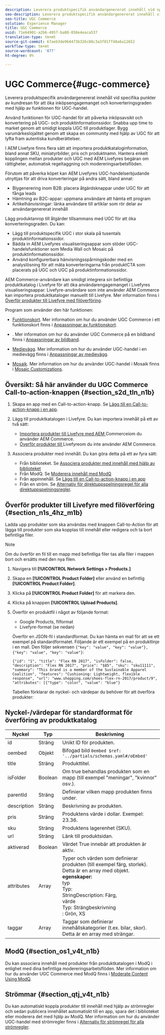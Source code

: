 ```yaml
---
description: Leverera produktspecifik användargenererat innehåll vid specifika punkter av kundresan för att öka inköpsengagemanget och konverteringsgraden med hjälp av funktionen för UGC-handel.
seo-description: Leverera produktspecifik användargenererat innehåll vid specifika punkter av kundresan för att öka inköpsengagemanget och konverteringsgraden med hjälp av funktionen för UGC-handel.
seo-title: UGC Commerce
solution: Experience Manager
title: UGC Commerce
uuid: 71e64901-a2b6-4957-ba88-058e4eaca537
translation-type: tm+mt
source-git-commit: 67aeb3de964473b326c88c3a3f81ff48a6a12652
workflow-type: tm+mt
source-wordcount: '877'
ht-degree: 0%

---
```



# UGC Commerce{#ugc-commerce}

Leverera produktspecifik användargenererat innehåll vid specifika punkter av kundresan för att öka inköpsengagemanget och konverteringsgraden med hjälp av funktionen för UGC-handel.

Använd funktionen för UGC-handel för att påverka inköpsavsikt och konvertering på UGC- och produktinformationssidor. Snabba upp time to market genom att smidigt koppla UGC till produktlager. Bygg varumärkeslojalitet genom att skapa en community med hjälp av UGC för att lyfta fram autentiska kundberättelser.

I AEM Livefyre finns flera sätt att importera produktkataloginformation, bland annat SKU, miniatyrbilder, pris och produktnamn. Hantera enkelt kopplingen mellan produkter och UGC med AEM Livefyres begäran om rättigheter, automatisk regeltaggning och modereringsarbetsflöden.

Förutom att påverka köpet kan AEM Livefyres UGC-handelserbjudande utnyttjas för att driva konverteringar på andra sätt, bland annat:

* Blygenerering inom B2B: placera åtgärdsknappar under UGC för att fånga leads
* Hämtning av B2C-appar: uppmana användare att hämta ett program
* Artikelhänvisningar: länka användare till artiklar som rör delar av användargenererat innehåll

Lägg produktanrop till åtgärder tillsammans med UGC för att öka konverteringsgraden. Du kan:

* Lägg till produktspecifik UGC i stor skala på tusentals produktinformationssidor.
* Bädda in AEM Livefyres visualiseringsappar som stöder UGC-handelsfunktioner som Media Wall och Mosaic på produktinformationssidor.
* Använd konfigurerbara hänvisningsspårningskoder med en analyslösning för att mäta konverteringarna från produktCTA som placerats på UGC och UGC på produktinformationssidor.

AEM Commerce-användare kan smidigt integrera sin befintliga produktkatalog i Livefyre för att öka användarengagemanget i Livefyres visualiseringsappar. Livefyre-användare som inte använder AEM Commerce kan importera produktkataloger manuellt till Livefyre. Mer information finns i [Överför produkter till Livefyre med filöverföring](/help/using/c-features-livefyre/c-ugc-commerce.md).

Program som använder den här funktionen:

* [Funktionskort](../c-about-apps/c-feature-card-app/c-feature-card-app.md#c_feature_card_app). Mer information om hur du använder UGC Commerce i ett funktionskort finns i [Anpassningar av funktionskort](../c-about-apps/c-feature-card-app/c-feature-card-app.md#section_uds_gzm_5y).

* [](../c-about-apps/c-filmstrip-app/c-filmstrip-app.md#concept_jpc_n2j_jbb). Mer information om hur du använder UGC Commerce på en bildband finns i [Anpassningar av bildband](../c-about-apps/c-filmstrip-app/c-filmstrip-customizations.md#c_filmstrip_customizations).

* [Medievägg](../c-about-apps/c-media-wall-app/c-media-wall-app.md#c_media_wall_app). Mer information om hur du använder UGC-handel i en medievägg finns i [Anpassningar av medievägg](../c-about-apps/c-media-wall-app/r-media-wall-customizations.md#r_media_wall_customizations).

* [Mosaik](../c-about-apps/c-mosaic-app/c-mosaic-app.md#c_mosaic_app). Mer information om hur du använder UGC-handel i Mosaik finns i [Mosaic Customizations](../c-about-apps/c-mosaic-app/c-mosaic-customizations.md#c_mosaic_customizations).

## Översikt: Så här använder du UGC Commerce Call-to-action-knappen {#section_s2d_tln_n1b}

1. Skapa en app med en Call-to-action-knapp. Se [Lägg till en Call-to-action-knapp i en app](/help/using/c-features-livefyre/c-call-to-action-button.md#task_36190DD1C8204C7793CB7EEA379C2155).
1. Lägg till produktkatalogen i Livefyre. Du kan importera innehåll på ett av två sätt:

   * [Importera produkter till Livefyre med AEM ](https://helpx.adobe.com/experience-manager/6-4/sites/administering/using/livefyre.html) Commerceiom du använder AEM Commerce.
   * [Överför produkter till ](/help/using/c-features-livefyre/c-ugc-commerce.md) Livefyreom du inte använder AEM Commerce.

1. Associera produkter med innehåll. Du kan göra detta på ett av fyra sätt:

   * Från biblioteket. Se [Associera produkter med innehåll med hjälp av biblioteket](../c-library/t-associate-products-with-content-using-the-library.md#t_associate_products_with_content_using_the_library)
   * Från ModQ. Se [Moderera innehåll med ModQ](/help/using/c-features-livefyre/c-about-moderation/c-modq.md)
   * Från appinnehåll. Se [Lägg till en Call-to-action-knapp i en app](/help/using/c-features-livefyre/c-call-to-action-button.md)
   * Från en ström. Se [Alternativ för direktuppspelningsregel för alla direktuppspelningsregler](../c-streams/c-stream-rule-options-for-all-stream-rules.md#c_stream_rule_options_for_all_stream_rules).

## Överför produkter till Livefyre med filöverföring {#section_n1s_4hz_m1b}

Ladda upp produkter som ska användas med knappen Call-to-Action för att lägga till produkter som ska kopplas till innehåll eller redigera och ta bort befintliga filer.

>[!NOTE]
>
>Om du överför en fil till en mapp med befintliga filer tas alla filer i mappen bort och ersätts med den nya filen.

1. Navigera till **[!UICONTROL Network Settings > Products.]**
1. Skapa en **[!UICONTROL Product Folder]** eller använd en befintlig **[!UICONTROL Product Folder]**.

1. Klicka på **[!UICONTROL Product Folder]** för att markera den.
1. Klicka på knappen **[!UICONTROL Upload Products]**.
1. Överför en produktfil i något av följande format:

   * Google Products, filformat
   * Livefyre-format (se nedan)

   Överför en JSON-fil i standardformat. Du kan hämta en mall för att se ett exempel på standardformatet. Följande är ett exempel på en produktlinje i en mall. Den följer sekvensen `{"key": "value", "key": "value"}, {"key": "value", "key": "value"}`:

   ```
   {"id": "1", "title": "Flex RN 2017", "isFolder": false, "description": "Flex RN 2017", "price": "$85", "sku": "sku11111", "summary": "This brand is a member of the Sustainable Apparel Coalition", "features": "Cushioning: Lightweight, flexible response", "url": "www.shopping.com/shoes-flex-rn-2017/product/9", "attributes": [{"type": "color", "value": "blue"}
   ```

   Tabellen förklarar de nyckel- och värdepar du behöver för att överföra produkter:

## Nyckel-/värdepar för standardformat för överföring av produktkatalog

| Nyckel | Typ | Beskrivning |
|--- |--- |--- |
| id | Sträng | Unikt ID för produkten. |
| oembed | Objekt | Bifogad bild `0embed $ref: '../partials/schemas.yaml#/oEmbed'` |
| title | Sträng | Produkttitel. |
| isFolder | Boolean | Om true behandlas produkten som en mapp (till exempel &quot;meningar&quot;, &quot;kvinnor&quot; osv.). |
| parentId | Sträng | Definierar vilken mapp produkten finns under. |
| description | Sträng | Beskrivning av produkten. |
| pris | Sträng | Produktens värde i dollar. Exempel: 23.36. |
| sku | Sträng | Produktens lagerenhet (SKU). |
| url | Sträng | Länk till produktsidan. |
| aktiverad | Boolean | Värdet True innebär att produkten är aktiv. |
| attributes | Array | Typer och värden som definierar produkten (till exempel färg, storlek). Detta är en array med objekt.</br>**egenskaper:** </br>typ  </br>Typ: </br>StringDescription: Färg,  </br>värde  </br>Typ: Strängbeskrivning  </br>: Grön, XS |
| taggar | Array | Taggar som definierar innehållskategorier (t.ex. bilar, skor). Detta är en array med strängar. |

## ModQ {#section_os1_v4t_n1b}

Du kan associera innehåll med produkter från produktkatalogen i ModQ i enlighet med dina befintliga modereringsarbetsflöden. Mer information om hur du använder UGC Commerce med ModQ finns i [Moderate Content Using ModQ](/help/using/c-features-livefyre/c-about-moderation/c-moderate-content-using-app-content.md).

## Strömmar {#section_qtj_v4t_n1b}

Du kan automatiskt koppla produkter till innehåll med hjälp av strömregler och sedan publicera innehållet automatiskt till en app, spara det i biblioteket eller moderera det med hjälp av ModQ. Mer information om hur du använder UGC-handel med strömregler finns i [Alternativ för strömregel för alla strömregler](../c-streams/c-stream-rule-options-for-all-stream-rules.md#c_stream_rule_options_for_all_stream_rules).
